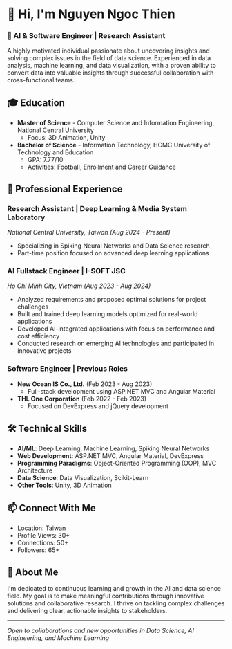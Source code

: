 # 👋 Hi, I'm Nguyen Ngoc Thien

### 🎯 AI & Software Engineer | Research Assistant

A highly motivated individual passionate about uncovering insights and solving complex issues in the field of data science. Experienced in data analysis, machine learning, and data visualization, with a proven ability to convert data into valuable insights through successful collaboration with cross-functional teams.

## 🎓 Education
- **Master of Science** - Computer Science and Information Engineering, National Central University
  - Focus: 3D Animation, Unity
- **Bachelor of Science** - Information Technology, HCMC University of Technology and Education
  - GPA: 7.77/10
  - Activities: Football, Enrollment and Career Guidance

## 💼 Professional Experience

### Research Assistant | Deep Learning & Media System Laboratory
*National Central University, Taiwan (Aug 2024 - Present)*
- Specializing in Spiking Neural Networks and Data Science research
- Part-time position focused on advanced deep learning applications

### AI Fullstack Engineer | I-SOFT JSC
*Ho Chi Minh City, Vietnam (Aug 2023 - Aug 2024)*
- Analyzed requirements and proposed optimal solutions for project challenges
- Built and trained deep learning models optimized for real-world applications
- Developed AI-integrated applications with focus on performance and cost efficiency
- Conducted research on emerging AI technologies and participated in innovative projects

### Software Engineer | Previous Roles
- **New Ocean IS Co., Ltd.** (Feb 2023 - Aug 2023)
  - Full-stack development using ASP.NET MVC and Angular Material
- **THL One Corporation** (Feb 2022 - Feb 2023)
  - Focused on DevExpress and jQuery development

## 🛠 Technical Skills
- **AI/ML**: Deep Learning, Machine Learning, Spiking Neural Networks
- **Web Development**: ASP.NET MVC, Angular Material, DevExpress
- **Programming Paradigms**: Object-Oriented Programming (OOP), MVC Architecture
- **Data Science**: Data Visualization, Scikit-Learn
- **Other Tools**: Unity, 3D Animation

## 📫 Connect With Me
- Location: Taiwan
- Profile Views: 30+
- Connections: 50+
- Followers: 65+

## 🌟 About Me
I'm dedicated to continuous learning and growth in the AI and data science field. My goal is to make meaningful contributions through innovative solutions and collaborative research. I thrive on tackling complex challenges and delivering clear, actionable insights to stakeholders.

---
*Open to collaborations and new opportunities in Data Science, AI Engineering, and Machine Learning*
